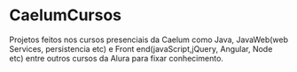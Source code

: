 # CaelumCursos
Projetos feitos nos cursos presenciais da Caelum como Java, JavaWeb(web Services, persistencia etc) e Front end(javaScript,jQuery, Angular, Node etc) entre outros cursos da Alura para fixar conhecimento.
